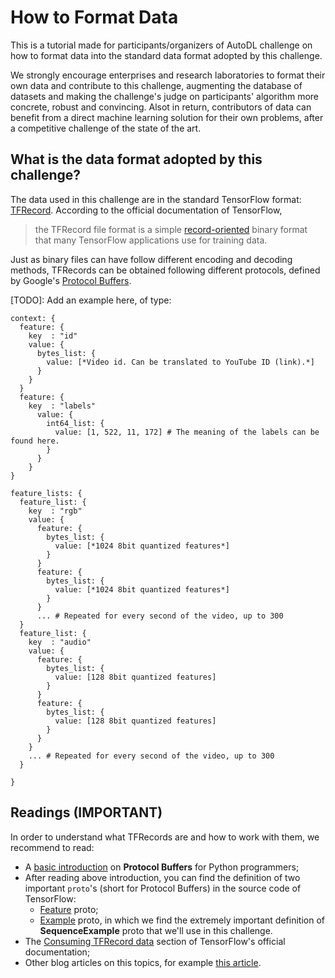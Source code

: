 How to Format Data
========

This is a tutorial made for participants/organizers of AutoDL challenge on how to format data into the standard data format adopted by this challenge.

We strongly encourage enterprises and research laboratories to format their own data and contribute to this challenge, augmenting the database of datasets and making the challenge's judge on participants' algorithm more concrete, robust and convincing. Alsot in return, contributors of data can benefit from a direct machine learning solution for their own problems, after a competitive challenge of the state of the art. 

## What is the data format adopted by this challenge?

The data used in this challenge are in the standard TensorFlow format: [TFRecord](https://www.tensorflow.org/programmers_guide/datasets#consuming_tfrecord_data). According to the official documentation of TensorFlow,
> the TFRecord file format is a simple [record-oriented](https://en.wikipedia.org/wiki/Record-oriented_filesystem) binary format that many TensorFlow applications use for training data.

Just as binary files can have follow different encoding and decoding methods, TFRecords can be obtained following different protocols, defined by Google's [Protocol Buffers](https://developers.google.com/protocol-buffers/).

[TODO]: Add an example here, of type:
```
context: {
  feature: {
    key  : "id"
    value: {
      bytes_list: {
        value: [*Video id. Can be translated to YouTube ID (link).*]
      }
    }
  }
  feature: {
    key  : "labels"
      value: {
        int64_list: {
          value: [1, 522, 11, 172] # The meaning of the labels can be found here.
        }
      }
    }
}

feature_lists: {
  feature_list: {
    key  : "rgb"
    value: {
      feature: {
        bytes_list: {
          value: [*1024 8bit quantized features*]
        }
      }
      feature: {
        bytes_list: {
          value: [*1024 8bit quantized features*]
        }
      }
      ... # Repeated for every second of the video, up to 300
  }
  feature_list: {
    key  : "audio"
    value: {
      feature: {
        bytes_list: {
          value: [128 8bit quantized features]
        }
      }
      feature: {
        bytes_list: {
          value: [128 8bit quantized features]
        }
      }
    }
    ... # Repeated for every second of the video, up to 300
  }

}
```


## Readings (IMPORTANT)
In order to understand what TFRecords are and how to work with them, we recommend to read:
- A [basic introduction](https://developers.google.com/protocol-buffers/docs/pythontutorial) on **Protocol Buffers** for Python programmers;
- After reading above introduction, you can find the definition of two important `proto`'s (short for Protocol Buffers) in the source code of TensorFlow:
  - [Feature](https://github.com/tensorflow/tensorflow/blob/r1.7/tensorflow/core/example/feature.proto) proto;
  - [Example](https://github.com/tensorflow/tensorflow/blob/r1.7/tensorflow/core/example/example.proto) proto, in which we find the extremely important definition of **SequenceExample** proto that we'll use in this challenge.
- The [Consuming TFRecord data](https://www.tensorflow.org/programmers_guide/datasets#consuming_tfrecord_data) section of TensorFlow's official documentation;
- Other blog articles on this topics, for example [this article](https://planspace.org/20170323-tfrecords_for_humans/).


